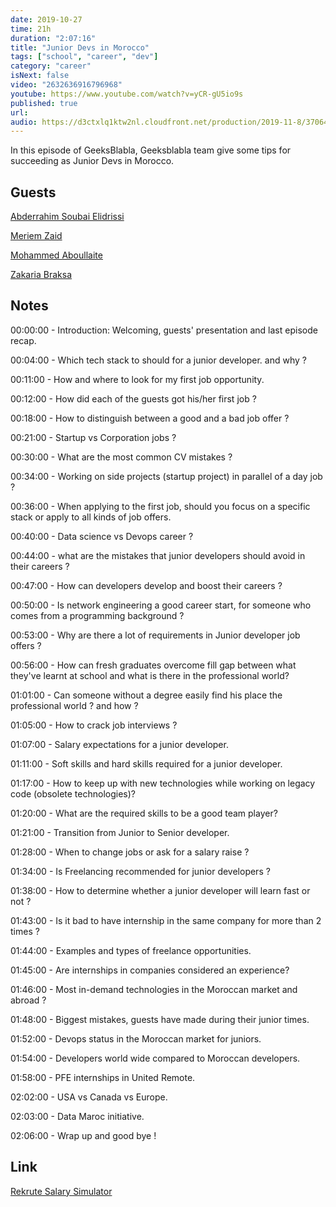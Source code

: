 ```yaml
---
date: 2019-10-27
time: 21h
duration: "2:07:16"
title: "Junior Devs in Morocco"
tags: ["school", "career", "dev"]
category: "career"
isNext: false
video: "2632636916796968"
youtube: https://www.youtube.com/watch?v=yCR-gU5io9s
published: true
url:
audio: https://d3ctxlq1ktw2nl.cloudfront.net/production/2019-11-8/37064067-48000-2-7061c427555f3.m4a
---
```


In this episode of GeeksBlabla, Geeksblabla team give some tips for succeeding as Junior Devs in Morocco.

## Guests

[Abderrahim Soubai Elidrissi](https://www.facebook.com/zizwar0nline)

[Meriem Zaid](https://www.facebook.com/MeriemZaid)

[Mohammed Aboullaite](https://www.facebook.com/aboullaite)

[Zakaria Braksa](https://www.facebook.com/profile.php?id=100004033238021)

## Notes

00:00:00 - Introduction: Welcoming, guests' presentation and last episode recap.

00:04:00 - Which tech stack to should for a junior developer. and why ?

00:11:00 - How and where to look for my first job opportunity.

00:12:00 - How did each of the guests got his/her first job ?

00:18:00 - How to distinguish between a good and a bad job offer ?

00:21:00 - Startup vs Corporation jobs ?

00:30:00 - What are the most common CV mistakes ?

00:34:00 - Working on side projects (startup project) in parallel of a day job ?

00:36:00 - When applying to the first job, should you focus on a specific stack or apply to all kinds of job offers.

00:40:00 - Data science vs Devops career ?

00:44:00 - what are the mistakes that junior developers should avoid in their careers ?

00:47:00 - How can developers develop and boost their careers ?

00:50:00 - Is network engineering a good career start, for someone who comes from a programming background ?

00:53:00 - Why are there a lot of requirements in Junior developer job offers ?

00:56:00 - How can fresh graduates overcome fill gap between what they've learnt at school and what is there in the professional world?

01:01:00 - Can someone without a degree easily find his place the professional world ? and how ?

01:05:00 - How to crack job interviews ?

01:07:00 - Salary expectations for a junior developer.

01:11:00 - Soft skills and hard skills required for a junior developer.

01:17:00 - How to keep up with new technologies while working on legacy code (obsolete technologies)?

01:20:00 - What are the required skills to be a good team player?

01:21:00 - Transition from Junior to Senior developer.

01:28:00 - When to change jobs or ask for a salary raise ?

01:34:00 - Is Freelancing recommended for junior developers ?

01:38:00 - How to determine whether a junior developer will learn fast or not ?

01:43:00 - Is it bad to have internship in the same company for more than 2 times ?

01:44:00 - Examples and types of freelance opportunities.

01:45:00 - Are internships in companies considered an experience?

01:46:00 - Most in-demand technologies in the Moroccan market and abroad ?

01:48:00 - Biggest mistakes, guests have made during their junior times.

01:52:00 - Devops status in the Moroccan market for juniors.

01:54:00 - Developers world wide compared to Moroccan developers.

01:58:00 - PFE internships in United Remote.

02:02:00 - USA vs Canada vs Europe.

02:03:00 - Data Maroc initiative.

02:06:00 - Wrap up and good bye !

## Link

[Rekrute Salary Simulator](https://www.rekrute.com/salaire-simulateur-maroc.html)
